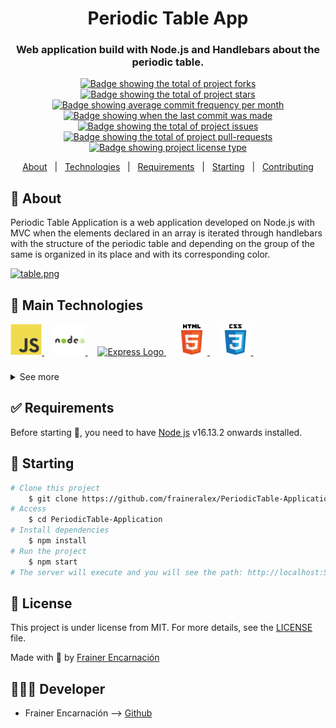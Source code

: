 <div align="center">
  <h1>Periodic Table App</h1>
  <h3>Web application build with Node.js and Handlebars about the periodic table.</h3>
</div>

<p align="center">
  <a href="https://github.com/fraineralex/PeriodicTable-Application/fork" target="_blank">
    <img src="https://img.shields.io/github/forks/fraineralex/PeriodicTable-Application?" alt="Badge showing the total of project forks"/>
  </a>

  <a href="https://github.com/fraineralex/PeriodicTable-Application/stargazers" target="_blank">
    <img src="https://img.shields.io/github/stars/fraineralex/PeriodicTable-Application?" alt="Badge showing the total of project stars"/>
  </a>

  <a href="https://github.com/fraineralex/PeriodicTable-Application/commits/main" target="_blank">
    <img src="https://img.shields.io/github/commit-activity/m/fraineralex/PeriodicTable-Application?" alt="Badge showing average commit frequency per month"/>
  </a>

  <a href="https://github.com/fraineralex/PeriodicTable-Application/commits/main" target="_blank">
    <img src="https://img.shields.io/github/last-commit/fraineralex/PeriodicTable-Application?" alt="Badge showing when the last commit was made"/>
  </a>

  <a href="https://github.com/fraineralex/PeriodicTable-Application/issues" target="_blank">
    <img src="https://img.shields.io/github/issues/fraineralex/PeriodicTable-Application?" alt="Badge showing the total of project issues"/>
  </a>

  <a href="https://github.com/fraineralex/PeriodicTable-Application/pulls" target="_blank">
    <img src="https://img.shields.io/github/issues-pr/fraineralex/PeriodicTable-Application?" alt="Badge showing the total of project pull-requests"/>
  </a>

  <a href="https://github.com/fraineralex/PeriodicTable-Application/LICENSE.md" target="_blank">
    <img alt="Badge showing project license type" src="https://img.shields.io/github/license/maurodesouza/profile-readme-generator?color=f85149">
  </a>
</p>


<p align="center">
  <a href="#dart-about">About</a> &#xa0; | &#xa0;
  <a href="#rocket-main-technologies">Technologies</a> &#xa0; | &#xa0;
  <a href="#white_check_mark-requirements">Requirements</a> &#xa0; | &#xa0;
  <a href="#checkered_flag-starting">Starting</a> &#xa0; | &#xa0;
  <a href="https://github.com/fraineralex/PeriodicTable-Application/edit/master/README.md">Contributing</a>
</p>

## :dart: About ##

Periodic Table Application is a web application developed on Node.js with MVC when the elements declared in an array is iterated through handlebars with the structure of the periodic table and depending on the group of the same is organized in its place and with its corresponding color.

[![table.png](https://i.postimg.cc/x8v26NQY/table.png)](https://postimg.cc/K38wzz4s)

## :rocket: Main Technologies ##

<a href="https://nodejs.org">
  <img width="50" title="JavaScript" alt="js Logo" src="https://raw.githubusercontent.com/devicons/devicon/master/icons/javascript/javascript-original.svg">
</a> &#xa0; &#xa0;

<a href="https://nodejs.org">
  <img width="50" title="Node.js" alt="Node.js Logo" src="https://raw.githubusercontent.com/devicons/devicon/master/icons/nodejs/nodejs-original-wordmark.svg">
</a> &#xa0; &#xa0;

<a href="https://nodejs.org">
  <img width="50" title="Express" alt="Express Logo" src="https://camo.githubusercontent.com/04d9c86e2aa80d11ec5a18e4a81c45867bc7a79df5a5be42da6b38f20d0a3cad/68747470733a2f2f766563746f7269666965642e636f6d2f696d616765732f657870726573732d6a732d69636f6e2d32302e706e67">
</a> &#xa0; &#xa0;

<a href="https://nodejs.org">
  <img width="50" title="HTML" alt="HTML Logo" src="https://raw.githubusercontent.com/devicons/devicon/master/icons/html5/html5-original-wordmark.svg">
</a> &#xa0; &#xa0;

<a href="https://nodejs.org">
  <img width="50" title="CSS" alt="CSS Logo" src="https://raw.githubusercontent.com/devicons/devicon/master/icons/css3/css3-original-wordmark.svg">
</a> &#xa0; &#xa0;

###

<details>
  <summary>See more</summary>

  ###

* Frontend
	- html
  - css
  - js


* Backend
	- Node js
      - Express
      - express-handlebars

</details>

## :white_check_mark: Requirements ##

Before starting :checkered_flag:, you need to have [Node js](https://nodejs.org) v16.13.2 onwards installed.

## :checkered_flag: Starting ##

```bash
# Clone this project
    $ git clone https://github.com/fraineralex/PeriodicTable-Application
# Access
    $ cd PeriodicTable-Application
# Install dependencies
    $ npm install
# Run the project
    $ npm start
# The server will execute and you will see the path: http://localhost:5000
```

## :memo: License ##

This project is under license from MIT. For more details, see the [LICENSE](LICENSE.md) file.


Made with 💙 by <a href="https://github.com/fraineralex" target="_blank">Frainer Encarnación</a>


## 👨🏻‍🚀 Developer
- Frainer Encarnación --> [Github](https://github.com/fraineralex)

&#xa0;
